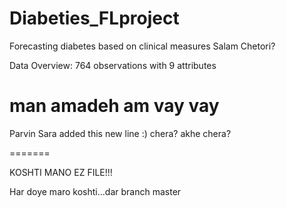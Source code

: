 # Diabeties_FLproject
Forecasting diabetes based on clinical measures
Salam Chetori?

Data Overview:
764 observations with 9 attributes


man amadeh am vay vay
=======




Parvin
Sara added this new line :)
chera? akhe chera?



=======

KOSHTI MANO EZ FILE!!!

Har doye maro koshti...dar branch master


